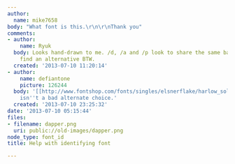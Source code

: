 ```yaml
---
author:
  name: mike7658
body: "What font is this.\r\n\r\nThank you"
comments:
- author:
    name: Ryuk
  body: Looks hand-drawn to me. /d, /a and /p look to share the same backbone. Couldn't
    find an alternative BTW.
  created: '2013-07-10 11:20:14'
- author:
    name: defiantone
    picture: 126244
  body: '[[http://www.fontshop.com/fonts/singles/elsnerflake/harlow_solid_ot/|Harlow]]
    isn''t a bad alternate choice.'
  created: '2013-07-10 23:25:32'
date: '2013-07-10 05:15:44'
files:
- filename: dapper.png
  uri: public://old-images/dapper.png
node_type: font_id
title: Help with identifying font

---
```

